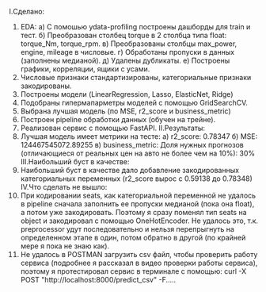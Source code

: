 I.Сделано:
  1) EDA:
     а) С помошью ydata-profiling построены дашборды для train и тест.
     б) Преобразован столбец torque в 2 столбца типа float: torque_Nm, torque_rpm.
     в) Преобразованы столбцы max_power, engine, mileage в числовые.
     г) Обработаны пропуски в данных (заполнены медианой).
     д) Удалены дубликаты.
     е) Построены графики, корреляции, ящики с усами.
  2) Числовые признаки стандартизированы, категориальные признаки закодированы.
  3) Построены модели (LinearRegression, Lasso, ElasticNet, Ridge)
  4) Подобраны гипермапарметры моделей с помощью GridSearchCV.
  5) Выбрана лучшая модель (по MSE, r2_score и business_metric)
  6) Построен pipeline обработки данных (обучен на трейне).
  7) Реализован сервис с помощью FastAPI.
II.Результаты:
  1) Лучшая модель имеет метрики на тесте:
      а) r2_score: 0.78347
      б) MSE: 124467545072.89255
      в) business_metric: Доля нужных прогнозов (отличающиеся от реальных цен на авто не более чем на 10%): 30%
III.Наибольший буст в качестве:
  1) Наибольший буст в качестве дало добавление закодированных категориальных переменных (r2_score вырос с 0.59138 до 0.78348)
IV.Что сделать не вышло:
  1) При кодировании seats, как категориальной переменной не удалось в pipeline сначала заполнить ее пропуски медианой (пока она float), а потом уже закодировать. Поэтому я сразу поменял тип seats на object и закодировал с помощью OneHotEncoder. Не удалось это, т.к. preprocessor удут последовательно и нельзя перепрыгнуть на определенном этапе в один, потом обратно в другой (по крайней мере я пока не знаю как).
  2) Не удалось в POSTMAN загрузить csv файл, чтобы проверить работу сервиса (подробнее я рассказал в видео проверки работы сервиса), поэтому я протестировал сервис в терминале с помощью: curl -X POST "http://localhost:8000/predict_csv" -F.....
